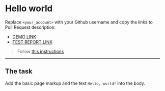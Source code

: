# Hello world
Replace `<your_account>` with your Github username and copy the links to Pull Request description:
- [DEMO LINK](https://<Oleksandr-Ivanchenko>.github.io/layout_hello-world/)
- [TEST REPORT LINK](https://<Oleksandr-Ivanchenko>.github.io/layout_hello-world/report/html_report/)

> Follow [this instructions](https://mate-academy.github.io/layout_task-guideline/#how-to-solve-the-layout-tasks-on-github)
___

## The task
Add the basic page markup and the text `Hello, world!` into the body.
